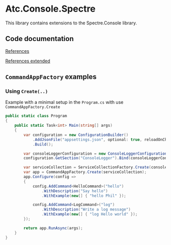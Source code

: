 # Atc.Console.Spectre

This library contains extensions to the Spectre.Console library.

## Code documentation

[References](https://github.com/atc-net/atc/blob/main/docs/CodeDoc/Atc.Console.Spectre/Index.md)

[References extended](https://github.com/atc-net/atc/blob/main/docs/CodeDoc/Atc.Console.Spectre/IndexExtended.md)

## `CommandAppFactory` examples

### Using `Create(..)`

Example with a minimal setup in the `Program.cs` with use `CommandAppFactory.Create`

```csharp
public static class Program
{
    public static Task<int> Main(string[] args)
    {
        var configuration = new ConfigurationBuilder()
            .AddJsonFile("appsettings.json", optional: true, reloadOnChange: true)
            .Build();

        var consoleLoggerConfiguration = new ConsoleLoggerConfiguration();
        configuration.GetSection("ConsoleLogger").Bind(consoleLoggerConfiguration);

        var serviceCollection = ServiceCollectionFactory.Create(consoleLoggerConfiguration);
        var app = CommandAppFactory.Create(serviceCollection);
        app.Configure(config =>
        {
            config.AddCommand<HelloCommand>("hello")
                .WithDescription("Say hello")
                .WithExample(new[] { "hello Phil" });

            config.AddCommand<LogCommand>("log")
                .WithDescription("Write a log message")
                .WithExample(new[] { "log Hello world" });
        });

        return app.RunAsync(args);
    }
}
```
